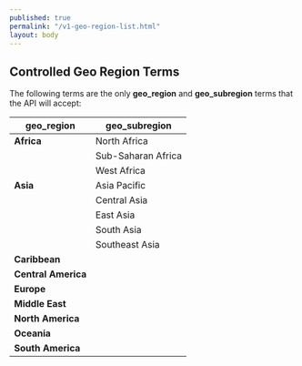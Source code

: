 ```yaml
---
published: true
permalink: "/v1-geo-region-list.html"
layout: body
---
```


## Controlled Geo Region Terms

The following terms are the only **geo_region** and **geo_subregion** terms that the API will accept:

| geo_region              | geo_subregion                             |
| ------------------ | --------------------------------------- |
| **Africa**                 | North Africa             |
|                 | Sub-Saharan Africa             |
|                 | West Africa             |
| **Asia**                 | Asia Pacific             |
|                  | Central Asia             |
|                  | East Asia             |
|                  | South Asia             |
|                  | Southeast Asia             |
| **Caribbean**                |              |
| **Central America**                |              |
| **Europe**               |              |
| **Middle East**                |              |
| **North America**               |              |
| **Oceania**               |              |
| **South America**               |              |

